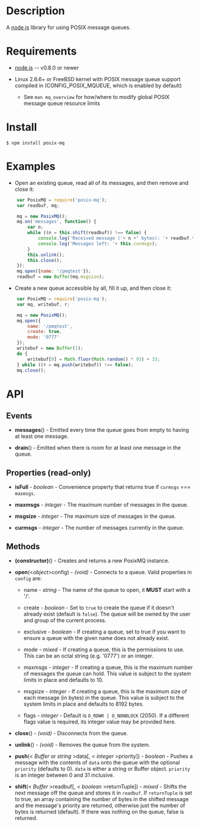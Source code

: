 Description
===========

A [node.js](http://nodejs.org/) library for using POSIX message queues.


Requirements
============

* [node.js](http://nodejs.org/) -- v0.8.0 or newer

* Linux 2.6.6+ or FreeBSD kernel with POSIX message queue support compiled in (CONFIG_POSIX_MQUEUE, which is enabled by default)

  * See `man mq_overview` for how/where to modify global POSIX message queue resource limits


Install
=======

    $ npm install posix-mq


Examples
========

* Open an existing queue, read all of its messages, and then remove and close it:

```javascript
    var PosixMQ = require('posix-mq');
    var readbuf, mq;

    mq = new PosixMQ();
    mq.on('messages', function() {
        var n;
        while ((n = this.shift(readbuf)) !== false) {
            console.log('Received message ('+ n +' bytes): '+ readbuf.toString('utf8', 0, n));
            console.log('Messages left: '+ this.curmsgs);
        }
        this.unlink();
        this.close();
    });
    mq.open({name: '/pmqtest'});
    readbuf = new Buffer(mq.msgsize);
```

* Create a new queue accessible by all, fill it up, and then close it:

```javascript
    var PosixMQ = require('posix-mq');
    var mq, writebuf, r;

    mq = new PosixMQ();
    mq.open({
        name: '/pmqtest',
        create: true,
        mode: '0777'
    });
    writebuf = new Buffer(1);
    do {
        writebuf[0] = Math.floor(Math.random() * 93) + 33;
    } while ((r = mq.push(writebuf)) !== false);
    mq.close();
```


API
===

Events
------

* **messages**() - Emitted every time the queue goes from empty to having at least one message.

* **drain**() - Emitted when there is room for at least one message in the queue.

Properties (read-only)
----------------------

* **isFull** - _boolean_ - Convenience property that returns true if `curmsgs` === `maxmsgs`.

* **maxmsgs** - _integer_ - The maximum number of messages in the queue.

* **msgsize** - _integer_ - The maximum size of messages in the queue.

* **curmsgs** - _integer_ - The number of messages currently in the queue.

Methods
-------

* **(constructor)**() - Creates and returns a new PosixMQ instance.

* **open**(<_object_>config) - _(void)_ - Connects to a queue. Valid properties in `config` are:

    * name - _string_ - The name of the queue to open, it **MUST** start with a '/'.

    * create - _boolean_ - Set to `true` to create the queue if it doesn't already exist (default is `false`). The queue will be owned by the user and group of the current process.

    * exclusive - _boolean_ - If creating a queue, set to true if you want to ensure a queue with the given name does not already exist.

    * mode - _mixed_ - If creating a queue, this is the permissions to use. This can be an octal string (e.g. '0777') or an integer.

    * maxmsgs - _integer_ - If creating a queue, this is the maximum number of messages the queue can hold. This value is subject to the system limits in place and defaults to 10.

    * msgsize - _integer_ - If creating a queue, this is the maximum size of each message (in bytes) in the queue. This value is subject to the system limits in place and defaults to 8192 bytes.

    * flags - _integer_ - Default is `O_RDWR | O_NONBLOCK` (2050). If a different flags value is required, its integer value may be provided here.
    
* **close**() - _(void)_ - Disconnects from the queue.

* **unlink**() - _(void)_ - Removes the queue from the system.

* **push**(< _Buffer_ or _string_ >data[, < _integer_ >priority]) - _boolean_ - Pushes a message with the contents of `data` onto the queue with the optional `priority` (defaults to 0). `data` is either a string or Buffer object. `priority` is an integer between 0 and 31 inclusive.

* **shift**(< _Buffer_ >readbuf[, < _boolean_ >returnTuple]) - _mixed_ - Shifts the next message off the queue and stores it in `readbuf`. If `returnTuple` is set to true, an array containing the number of bytes in the shifted message and the message's priority are returned, otherwise just the number of bytes is returned (default). If there was nothing on the queue, false is returned.
